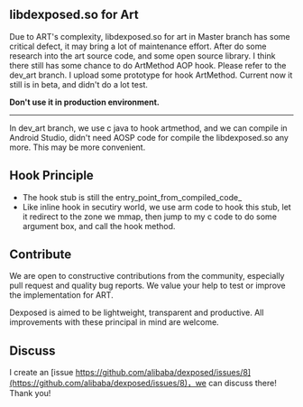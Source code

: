 libdexposed.so for Art 
-----------
Due to ART's complexity, libdexposed.so for art in Master branch has some critical defect, it may bring a lot of maintenance effort. After do some research into the art source code, and some open source library. I think there still has some chance to do ArtMethod AOP hook. Please refer to the dev_art branch. I upload some prototype for hook ArtMethod. Current now it still is in beta, and didn't do a lot test.

**Don't use it in production environment.**

-----
In dev_art branch, we use c java to hook artmethod, and we can compile in Android Studio, didn't need AOSP code for compile the libdexposed.so any more. This may be more convenient. 


Hook Principle
-----
* The hook stub is still the entry_point_from_compiled_code_
* Like inline hook in secutiry world, we use arm code to hook this stub, let it redirect to the zone we mmap, then jump to my c code to do some argument box,  and call the hook method.

Contribute
----------
We are open to constructive contributions from the community, especially pull request
and quality bug reports. We value your help to test or improve the implementation for ART.

Dexposed is aimed to be lightweight, transparent and productive. All improvements with
these principal in mind are welcome.

Discuss
---------
I create an [issue https://github.com/alibaba/dexposed/issues/8](https://github.com/alibaba/dexposed/issues/8)，we can discuss there! Thank you!
